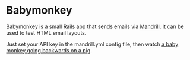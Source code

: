 Babymonkey
==========

Babymonkey is a small Rails app that sends emails via [Mandrill](http://mandrill.com).
It can be used to test HTML email layouts.

Just set your API key in the mandrill.yml config file, then watch [a baby monkey going backwards on a pig](http://www.youtube.com/watch?v=5_sfnQDr1-o).